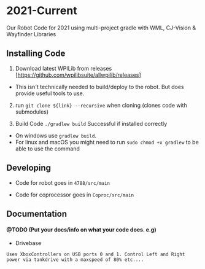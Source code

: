 # 2021-Current
Our Robot Code for 2021 using multi-project gradle with WML, CJ-Vision &amp; Wayfinder Libraries

## Installing Code
1. Download latest WPILib from releases [https://github.com/wpilibsuite/allwpilib/releases]
- This isn't technically needed to build/deploy to the robot. But does provide useful tools to use.

2. run `git clone ${link} --recursive` when cloning (clones code with submodules)

3. Build Code `./gradlew build` Successful if installed correctly
- On windows use `gradlew build`. 
- For linux and macOS you might need to run `sudo chmod +x gradlew` to be able to use the command

## Developing
- Code for robot goes in `4788/src/main`

- Code for coprocessor goes in `Coproc/src/main`


## Documentation

#### @TODO (Put your docs/info on what your code does. e.g)

- Drivebase
```
Uses XboxControllers on USB ports 0 and 1. Control Left and Right power via tankdrive with a maxspeed of 80% etc.... 
```
